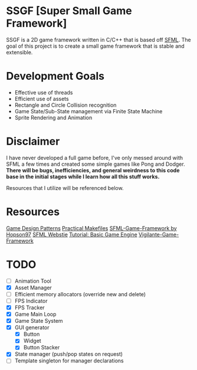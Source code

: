 # SSGF [Super Small Game Framework]
SSGF is a 2D game framework written in C/C++ that is based off [SFML](https://www.sfml-dev.org/). The goal of this project is to create a small game framework that is stable and extensible.

# Development Goals
* Effective use of threads
* Efficient use of assets
* Rectangle and Circle Collision recognition 
* Game State/Sub-State management via Finite State Machine
* Sprite Rendering and Animation

# Disclaimer
I have never developed a full game before, I've only messed around with SFML a few times and created some simple games like Pong and Dodger. **There will be bugs, inefficiencies, and general weirdness to this code base in the initial stages while I learn how all this stuff works.**

Resources that I utilize will be referenced below.

# Resources
[Game Design Patterns](http://gameprogrammingpatterns.com/contents.html)
[Practical Makefiles](http://nuclear.mutantstargoat.com/articles/make/)
[SFML-Game-Framework by Hopson97](https://github.com/Hopson97/SFML-Game-Framework)
[SFML Webstie](https://www.sfml-dev.org/learn.php)
[Tutorial: Basic Game Engine](https://github.com/SFML/SFML/wiki/Tutorial%3A-Basic-Game-Engine)
[Vigilante-Game-Framework](https://github.com/gamepopper/Vigilante-Game-Framework)


# TODO
- [ ] Animation Tool
- [X] Asset Manager
- [ ] Efficient memory allocators (override new and delete)
- [ ] FPS Indicator
- [X] FPS Tracker
- [X] Game Main Loop
- [X] Game State System
- [X] GUI generator
	- [X] Button
	- [X] Widget
	- [X] Button Stacker
- [X] State manager (push/pop states on request)
- [ ] Template singleton for manager declarations
